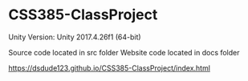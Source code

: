# CSS385-ClassProject
Unity Version: Unity 2017.4.26f1 (64-bit)

Source code located in src folder
Website code located in docs folder

https://dsdude123.github.io/CSS385-ClassProject/index.html
